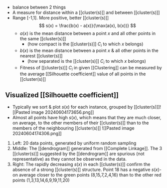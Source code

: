 - balance between 2 things
- A measure for distance within a [[cluster(s)]] and between [[cluster(s)]]
- Range [-1,1]. More positive, better [[cluster(s)]]$$
s(x) = \frac{b(x) - a(x)}{\max(a(x), b(x))}
$$
	- $a(x)$ is the mean distance between a point $x$ and all other points in the same [[cluster(s)]] 
		- (how compact is the [[cluster(s)]] $C_i$ to which $x$ belongs)
	- $b(x)$ is the mean distance between a point $x$ & all other points in the nearest [[cluster(s)]] 
		- (how separated is the [[cluster(s)]] $C_i$ to which $x$ belongs)
	- Fitness of [[cluster(s)]] $C_i$ in given [[Clustering]] can be measured by the average [[Silhouette coefficient]] value of all points in the [[cluster(s)]]
## Visualized [[Silhouette coefficient]]
- Typically we sort & plot $s(x)$ for each instance, grouped by [[cluster(s)]]![[Pasted image 20240604173656.png]]
- Almost all points have high $s(x)$, which means that they are much closer, on average, to the other members of their [[cluster(s)]] than to the members of the neighbouring [[cluster(s)]]
	![[Pasted image 20240604174306.png]]
1. Left: 20 data points, generated by uniform random sampling
2. Middle: The [[dendrogram]] generated from [[Complete Linkage]]. The 3 [[cluster(s)]] suggested by the [[dendrogram]] are spurious (not representative) as they cannot be observed in the data.
3. Right: The rapidly decreasing $s(x)$ in each [[cluster(s)]] confirm the absence of a strong [[cluster(s)]] structure. Point 18 has a negative $s(x)$- on average closer to the green points (8,15,7,2,4,16) than to the other red points (1,3,13,14,6,9,19,11,20)